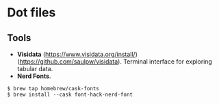 # Dot files

## Tools

- **Visidata** (https://www.visidata.org/install/) (https://github.com/saulpw/visidata). Terminal interface for exploring tabular data.
- **Nerd Fonts**. 
```
$ brew tap homebrew/cask-fonts
$ brew install --cask font-hack-nerd-font
```
